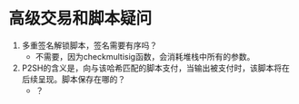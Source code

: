 # 高级交易和脚本疑问

1. 多重签名解锁脚本，签名需要有序吗？
   - 不需要，因为checkmultisig函数，会消耗堆栈中所有的参数。
2. P2SH的含义是，向与该哈希匹配的脚本支付，当输出被支付时，该脚本将在后续呈现。脚本保存在哪的？
   - ？

